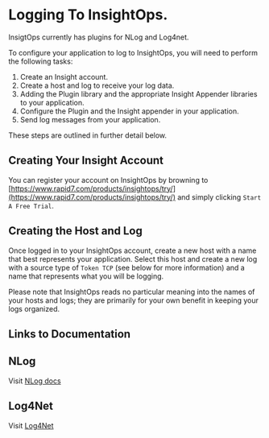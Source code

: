 # Logging To InsightOps.

InsigtOps currently has plugins for NLog and Log4net.

To configure your application to log to InsightOps, you will need to perform the following tasks:

1. Create an Insight account.
2. Create a host and log to receive your log data.
3. Adding the Plugin library and the appropriate Insight Appender libraries to your application.
4. Configure the Plugin and the Insight appender in your application.
5. Send log messages from your application.

These steps are outlined in further detail below.

## Creating Your Insight Account

You can register your account on InsightOps by browning to [https://www.rapid7.com/products/insightops/try/](https://www.rapid7.com/products/insightops/try/) and simply clicking `Start A Free Trial`.

## Creating the Host and Log

Once logged in to your InsightOps account, create a new host with a name that best represents your application. Select this host and create a new log with a source type of `Token TCP` (see below for more information) and a name that represents what you will be logging.

Please note that InsightOps reads no particular meaning into the names of your hosts and logs; they are primarily for your own benefit in keeping your logs organized.

## Links to Documentation

## NLog

Visit [NLog docs](https://insightops.help.rapid7.com/docs/nlog)

## Log4Net

Visit [Log4Net](https://insightops.help.rapid7.com/docs/log4net)

